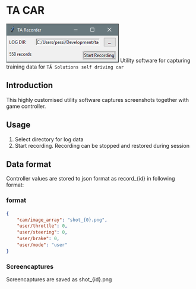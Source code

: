 # TA CAR
![screenshot](https://github.com/joonaspessi/tacar/blob/master/resources/screenshot.PNG)
Utility software for capturing training data for `TÄ Solutions self driving car`

## Introduction

This highly customised utility software captures screenshots together with game controller.

## Usage

1. Select directory for log data
2. Start recording. Recording can be stopped and restored during session

## Data format
Controller values are stored to json format as record_{id} in following format:

### format
```json
{
    "cam/image_array": "shot_{0}.png",
    "user/throttle": 0,
    "user/steering": 0,
    "user/brake": 0,
    "user/mode": "user"
}
```
### Screencaptures

Screencaptures are saved as shot_{id}.png

 
